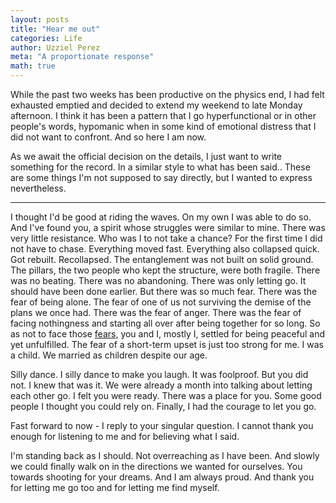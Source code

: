 ```yaml
---
layout: posts
title: "Hear me out"
categories: Life
author: Uzziel Perez
meta: "A proportionate response"
math: true
---
```


While the past two weeks has been productive on the physics end, I had felt exhausted emptied and decided to extend my weekend to late Monday afternoon. I think it has been a pattern that I go hyperfunctional or in other people's words, hypomanic when in some kind of emotional distress that I did not want to confront. And so here I am now.

As we await the official decision on the details, I just want to write something for the record. In a similar style to what has been said.. These are some things I'm not supposed to say directly, but I wanted to express nevertheless.

----

I thought I'd be good at riding the waves.
On my own I was able to do so.
And I've found you, a spirit whose struggles were similar to mine.
There was very little resistance. Who was I to not take a chance?
For the first time I did not have to chase.
Everything moved fast. Everything also collapsed quick. Got rebuilt. Recollapsed. The entanglement was not built on solid ground. The pillars, the two people who kept the structure, were both fragile.
There was no beating. There was no abandoning. There was only letting go. It should have been done earlier. But there was so much fear. There was the fear of being alone. The fear of one of us not surviving the demise of the plans we once had. There was the fear of anger. There was the fear of facing nothingness and starting all over after being together for so long. So as not to face those [fears](https://www.youtube.com/watch?v=PRhQMf5HMHU), you and I, mostly I, settled for being peaceful and yet unfulfilled. The fear of a short-term upset is just too strong for me. I was a child. We married as children despite our age.

Silly dance. I silly dance to make you laugh. It was foolproof. But you did not. I knew that was it. We were already a month into talking about letting each other go. I felt you were ready. There was a place for you. Some good people I thought you could rely on. Finally, I had the courage to let you go.

Fast forward to now - I reply to your singular question. I cannot thank you enough for listening to me and for believing what I said.

I'm standing back as I should. Not overreaching as I have been. And slowly we could finally walk on in the directions we wanted for ourselves. You towards shooting for your dreams. And I am always proud. And thank you for letting me go too and for letting me find myself.
